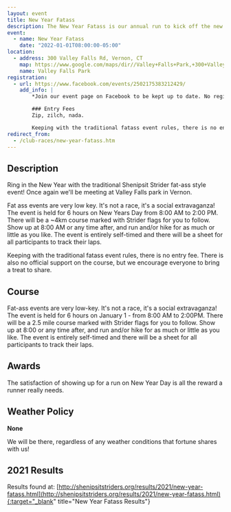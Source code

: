```yaml
---
layout: event
title: New Year Fatass
description: The New Year Fatass is our annual run to kick off the new year.
event: 
  - name: New Year Fatass
    date: "2022-01-01T08:00:00-05:00"
location:
  - address: 300 Valley Falls Rd, Vernon, CT
    map: https://www.google.com/maps/dir//Valley+Falls+Park,+300+Valley+Falls+Rd,+Vernon,+CT+06066/@41.8234, -72.4433,13z
    name: Valley Falls Park
registration:
  - url: https://www.facebook.com/events/2502175383212429/
    add_info: |
        *Join our event page on Facebook to be kept up to date. No registration is required - show up when you want!*

        ### Entry Fees
        Zip, zilch, nada.

        Keeping with the traditional fatass event rules, there is no entry fee. There is also no official support on the course, although there's a good chance that there will be some water, gatorade, and other goodies. **We encourage everyone to bring a treat to share.**
redirect_from:
  - /club-races/new-year-fatass.htm
---
```


## Description
Ring in the New Year with the traditional Shenipsit Strider fat-ass style event! Once again we'll be meeting at Valley Falls park in Vernon.

Fat ass events are very low key. It's not a race, it's a social extravaganza! The event is held for 6 hours on New Years Day from 8:00 AM to 2:00 PM. There will be a ~4km course marked with Strider flags for you to follow. Show up at 8:00 AM or any time after, and run and/or hike for as much or little as you like. The event is entirely self-timed and there will be a sheet for all participants to track their laps.

Keeping with the traditional fatass event rules, there is no entry fee. There is also no official support on the course, but we encourage everyone to bring a treat to share.

## Course
Fat-ass events are very low-key. It's not a race, it's a social extravaganza! The event is held for 6 hours on January 1 - from 8:00 AM to 2:00PM. There will be a 2.5 mile course marked with Strider flags for you to follow. Show up at 8:00 or any time after, and run and/or hike for as much or little as you like. The event is entirely self-timed and there will be a sheet for all participants to track their laps.

## Awards
The satisfaction of showing up for a run on New Year Day is all the reward a runner really needs.

## Weather Policy
**None**

We will be there, regardless of any weather conditions that fortune shares with us!

## 2021 Results
Results found at: [http://shenipsitstriders.org/results/2021/new-year-fatass.html](http://shenipsitstriders.org/results/2021/new-year-fatass.html){:target="_blank" title="New Year Fatass Results"}
